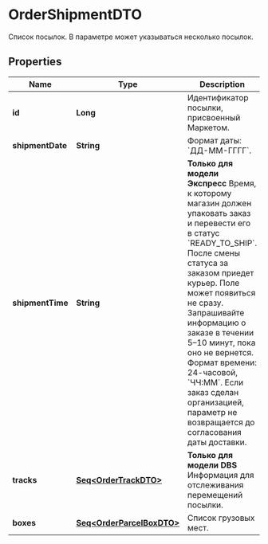 

# OrderShipmentDTO

Список посылок.  В параметре может указываться несколько посылок. 

## Properties

Name | Type | Description | Notes
------------ | ------------- | ------------- | -------------
**id** | **Long** | Идентификатор посылки, присвоенный Маркетом. |  [optional]
**shipmentDate** | **String** | Формат даты: &#x60;ДД-ММ-ГГГГ&#x60;.  |  [optional]
**shipmentTime** | **String** | **Только для модели Экспресс**  Время, к которому магазин должен упаковать заказ и перевести его в статус &#x60;READY_TO_SHIP&#x60;. После смены статуса за заказом приедет курьер.  Поле может появиться не сразу. Запрашивайте информацию о заказе в течении 5–10 минут, пока оно не вернется.  Формат времени: 24-часовой, &#x60;ЧЧ:ММ&#x60;.  Если заказ сделан организацией, параметр не возвращается до согласования даты доставки.  |  [optional]
**tracks** | [**Seq&lt;OrderTrackDTO&gt;**](OrderTrackDTO.md) | **Только для модели DBS**  Информация для отслеживания перемещений посылки.  |  [optional]
**boxes** | [**Seq&lt;OrderParcelBoxDTO&gt;**](OrderParcelBoxDTO.md) | Список грузовых мест. |  [optional]



